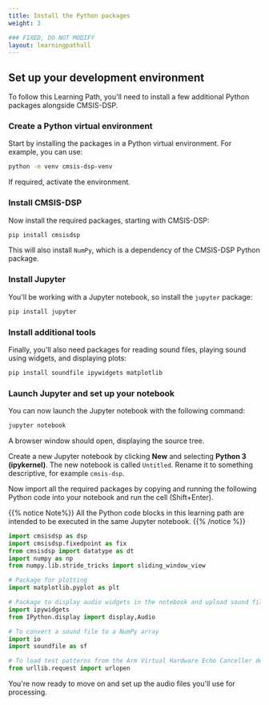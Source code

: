 ```yaml
---
title: Install the Python packages
weight: 3

### FIXED, DO NOT MODIFY
layout: learningpathall
---
```


## Set up your development environment 

To follow this Learning Path, you'll need to install a few additional Python packages alongside CMSIS-DSP.

### Create a Python virtual environment 

Start by installing the packages in a Python virtual environment. For example, you can use:

```bash 
python -m venv cmsis-dsp-venv
```
If required, activate the environment. 

### Install CMSIS-DSP

Now install the required packages, starting with CMSIS-DSP:

```bash
pip install cmsisdsp
```
This will also install `NumPy`, which is a dependency of the CMSIS-DSP Python package.

### Install Jupyter

You'll be working with a Jupyter notebook, so install the `jupyter` package:

```bash
pip install jupyter
```
### Install additional tools 

Finally, you'll also need packages for reading sound files, playing sound using widgets, and displaying plots:

```bash
pip install soundfile ipywidgets matplotlib
```

### Launch Jupyter and set up your notebook

You can now launch the Jupyter notebook with the following command:

```bash
jupyter notebook
```
A browser window should open, displaying the source tree. 

Create a new Jupyter notebook by clicking **New** and selecting **Python 3 (ipykernel)**. The new notebook is called `Untitled`. Rename it to something descriptive, for example `cmsis-dsp`.

Now import all the required packages by copying and running the following Python code into your notebook and run the cell (Shift+Enter).

{{% notice Note%}}
All the Python code blocks in this learning path are intended to be executed in the same Jupyter notebook.
{{% /notice %}}



```python
import cmsisdsp as dsp
import cmsisdsp.fixedpoint as fix
from cmsisdsp import datatype as dt
import numpy as np
from numpy.lib.stride_tricks import sliding_window_view

# Package for plotting
import matplotlib.pyplot as plt

# Package to display audio widgets in the notebook and upload sound files
import ipywidgets
from IPython.display import display,Audio

# To convert a sound file to a NumPy array
import io
import soundfile as sf

# To load test patterns from the Arm Virtual Hardware Echo Canceller demo
from urllib.request import urlopen
```

You're now ready to move on and set up the audio files you'll use for processing.